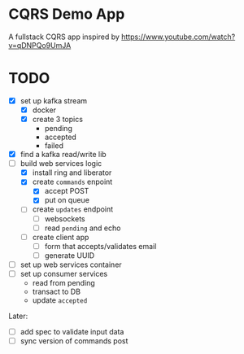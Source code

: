 # CQRS Demo App

A fullstack CQRS app inspired by https://www.youtube.com/watch?v=qDNPQo9UmJA


# TODO
- [x] set up kafka stream
  - [x] docker
  - [x] create 3 topics
    - pending
    - accepted
    - failed
- [x] find a kafka read/write lib
- [ ] build web services logic
  - [x] install ring and liberator
  - [x] create `commands` enpoint
    - [x] accept POST
    - [x] put on queue
  - [ ] create `updates` endpoint
    - [ ] websockets
    - [ ] read `pending` and echo
  - [ ] create client app
    - [ ] form that accepts/validates email
    - [ ] generate UUID
- [ ] set up web services container 
- [ ] set up consumer services
  - read from pending
  - transact to DB
  - update `accepted`

Later:
- [ ] add spec to validate input data
- [ ] sync version of commands post
